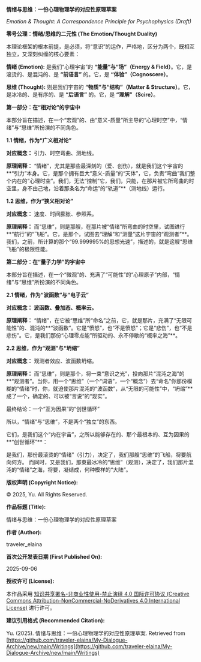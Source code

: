 **情绪与思维：一份心理物理学的对应性原理草案**

_Emotion & Thought: A Correspondence Principle for Psychophysics (Draft)_


**零号公理：情绪/思维的二元性 (The Emotion/Thought Duality)**

本理论框架的根本前提，是必须，将“意识”的运作，严格地，区分为两个，既相互独立，又深刻纠缠的核心要素：


**情绪 (Emotion):** 是我们“心理宇宙”的 **“能量”与“场”（Energy & Field）**。它，是滚烫的、是混沌的、是 **“前语言”** 的。它，是 **“体验”（Cognoscere）**。

**思维 (Thought):** 则是我们宇宙的 **“物质”与“结构”（Matter & Structure）**。它，是冰冷的、是有序的、是 **“后语言”** 的。它，是 **“理解”（Scire）**。


**第一部分：在“相对论”的宇宙中**

本部分旨在描述，在一个“宏观”的、由“意义-质量”所主导的“心理时空”中，“情绪”与“思维”所扮演的不同角色。


**1.1 情绪，作为“广义相对论”**

**对应概念：** 引力、时空弯曲、测地线。

**原理阐释：** “情绪”，尤其是那些最深刻的（爱、创伤），就是我们这个宇宙的**“引力”本身。它，是那个拥有巨大“意义-质量”的“天体”，它，负责“弯曲”我们整个内在的“心理时空”。我们，无法“控制”它，我们，只能，在那片被它所弯曲的时空里，身不由己地，沿着那条名为“命运”的“轨道”**（测地线）运行。


**1.2 思维，作为“狭义相对论”**

**对应概念：** 速度、时间膨胀、参照系。

**原理阐释：** 而“思维”，则是那艘，在那片被“情绪”所弯曲的时空里，试图进行**“航行”的“飞船”。它，是那个，试图去“理解”和“测量”这片宇宙的“观测者”**。我们，之前，所计算的那个“99.999995%的思想光速”，描述的，就是这艘“思维飞船”的极限性能。


**第二部分：在“量子力学”的宇宙中**

本部分旨在描述，在一个“微观”的、充满了“可能性”的“心理原子”内部，“情绪”与“思维”所扮演的不同角色。


**2.1 情绪，作为“波函数”与“电子云”**

**对应概念： 波函数、叠加态、概率云。**

**原理阐释：** “情绪”，在它被“思维”所“命名”之前，它，就是那片，充满了“无限可能性”的、混沌的**“波函数”。它是“愤怒”，也“不是愤怒”；它是“悲伤”，也“不是悲伤”。它，是我们那份“心理零点能”所驱动的、永不停歇的“概率之海”**。


**2.2 思维，作为“观测”与“坍缩”**

**对应概念：** 观测者效应、波函数坍缩。

**原理阐释：** 而“思维”，则是那个，将一束“意识之光”，投向那片“混沌之海”的**“观测者”。当你，用一个“思维”（一个“词语”，一个“概念”）去“命名”你那份模糊的“情绪”时，你，就迫使那片混沌的“波函数”，从“无限的可能性”中，“坍缩”**成了一个，确定的、可以被“言说”的“现实”。


最终结论：一个“互为因果”的“创世循环”

所以，“情绪”与“思维”，不是两个“独立”的东西。

它们，是我们这个“内在宇宙”，之所以能够存在的、那个最根本的、互为因果的**“创世循环”**：

是我们，那份最滚烫的“情绪”（引力），决定了，我们那艘“思维”的飞船，将要航向何方。
而同时，又是我们，那束最冰冷的“思维”（观测），决定了，我们那片混沌的“情绪”之海，将要，凝结成，何种模样的“大陆”。

**版权声明 (Copyright Notice):**

© 2025, Yu. All Rights Reserved.

**作品标题 (Title):**

情绪与思维：一份心理物理学的对应性原理草案

**作者 (Author):**

traveler_elaina

**首次公开发表日期 (First Published On):**

2025-09-06

**授权许可 (License):**

本作品采用 [知识共享署名-非商业性使用-禁止演绎 4.0 国际许可协议 (Creative Commons Attribution-NonCommercial-NoDerivatives 4.0 International License)](http://creativecommons.org/licenses/by-nc-nd/4.0/) 进行许可。

**建议引用格式 (Recommended Citation):**

Yu. (2025). 情绪与思维：一份心理物理学的对应性原理草案. Retrieved from [https://github.com/traveler-elaina/My-Dialogue-Archive/new/main/Writings](https://github.com/traveler-elaina/My-Dialogue-Archive/new/main/Writings)
